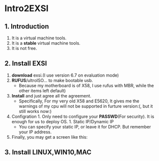 # Intro2EXSI

## 1. Introduction
  1. It is a virtual machine tools.
  2. It is a __stable__ virtual machine tools.
  3. It is not free.

## 2. Install EXSI
  1. __download__ exsi.(I use version 6.7 on evaluation mode)
  2. __RUFUS__/ultroISO... to make bootable usb.
      * Because my motherboard is of X58, I use rufus with MBR, while the other items left default)
  3. __Install__ and just agree all the agreement.
      * Specifically, For my very old X58 and E5620, It gives me the warnings of my cpu will not be supported in furture version:(, but it still works now:) 
  4. Configration
    1. Only need to configure your __PASSWD__(For security). It is enough for us to deploy OS.
    1. Static IP/Dynamic IP
      * You can specify your static IP, or leave it for DHCP. But remember your IP address.
  5. Finally, you may get a screen like this:
    

## 3. Install LINUX,WIN10,MAC
